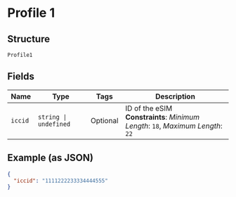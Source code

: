 
# Profile 1

## Structure

`Profile1`

## Fields

| Name | Type | Tags | Description |
|  --- | --- | --- | --- |
| `iccid` | `string \| undefined` | Optional | ID of the eSIM<br>**Constraints**: *Minimum Length*: `18`, *Maximum Length*: `22` |

## Example (as JSON)

```json
{
  "iccid": "1111222233334444555"
}
```

